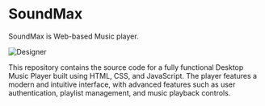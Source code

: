 # SoundMax

SoundMax is Web-based Music player.

![Designer](https://github.com/HARLANDMIL/SoundMax/assets/111132900/e3b2caae-9d57-4fb1-9df2-3c0b927889a9)



This repository contains the source code for a fully functional Desktop Music Player built using HTML, CSS, and JavaScript. The player features a modern and intuitive interface, with advanced features such as user authentication, playlist management, and music playback controls.
